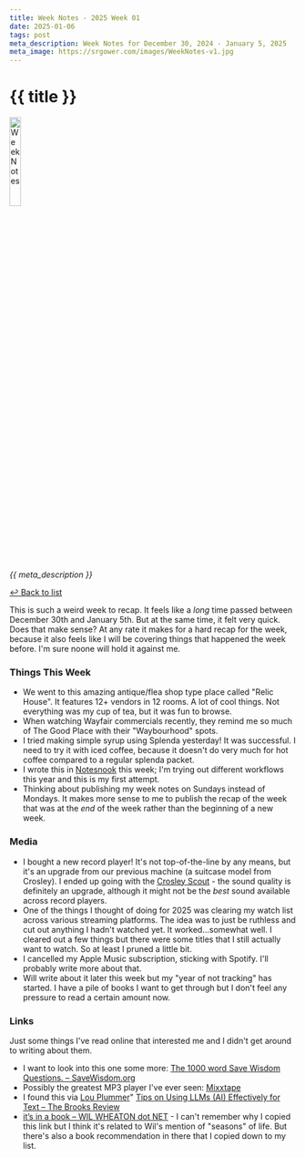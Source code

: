 ```yaml
---
title: Week Notes - 2025 Week 01
date: 2025-01-06
tags: post
meta_description: Week Notes for December 30, 2024 - January 5, 2025
meta_image: https://srgower.com/images/WeekNotes-v1.jpg
---
```


# {{ title }}

<img src="{{ meta_image }}" width="20%" height="20%" alt="Week Notes" />

*{{ meta_description }}*

[↩ Back to list](/weeknotes/)

This is such a weird week to recap. It feels like a *long* time passed between December 30th and January 5th. But at the same time, it felt very quick. Does that make sense? At any rate it makes for a hard recap for the week, because it also feels like I will be covering things that happened the week before. I'm sure noone will hold it against me.

### Things This Week 

- We went to this amazing antique/flea shop type place called "Relic House". It features 12+ vendors in 12 rooms. A lot of cool things. Not everything was my cup of tea, but it was fun to browse. 
- When watching Wayfair commercials recently, they remind me so much of The Good Place with their "Waybourhood" spots. 
- I tried making simple syrup using Splenda yesterday! It was successful. I need to try it with iced coffee, because it doesn't do very much for hot coffee compared to a regular splenda packet. 
- I wrote this in [Notesnook](https://notesnook.com) this week; I'm trying out different workflows this year and this is my first attempt. 
- Thinking about publishing my week notes on Sundays instead of Mondays. It makes more sense to me to publish the recap of the week that was at the *end* of the week rather than the beginning of a new week.

### Media 

- I bought a new record player! It's not top-of-the-line by any means, but it's an upgrade from our previous machine (a suitcase model from Crosley). I ended up going with the [Crosley Scout](https://www.crosleyradio.com/scout-record-player-cr6042a) - the sound quality is definitely an upgrade, although it might not be the *best* sound available across record players. 
- One of the things I thought of doing for 2025 was clearing my watch list across various streaming platforms. The idea was to just be ruthless and cut out anything I hadn't watched yet. It worked...somewhat well. I cleared out a few things but there were some titles that I still actually want to watch. So at least I pruned a little bit. 
- I cancelled my Apple Music subscription, sticking with Spotify. I'll probably write more about that. 
- Will write about it later this week but my "year of not tracking" has started. I have a pile of books I want to get through but I don't feel any pressure to read a certain amount now.

### Links 

Just some things I've read online that interested me and I didn't get around to writing about them. 

- I want to look into this one some more: [The 1000 word Save Wisdom Questions. – SaveWisdom.org](https://savewisdom.org/the-1000-word-save-wisdom-questions/) 
- Possibly the greatest MP3 player I've ever seen: [Mixxtape](https://paulthings.com/) 
- I found this via <a href="https://louplummer.lol/" class="nametag">Lou Plummer</a>" [Tips on Using LLMs (AI) Effectively for Text – The Brooks Review](https://brooksreview.net/2024/08/tips-on-using-llms-ai-effectively-for-text/) 
- [it’s in a book – WIL WHEATON dot NET](https://wilwheaton.net/2025/01/its-in-a-book/) - I can't remember why I copied this link but I think it's related to Wil's mention of "seasons" of life. But there's also a book recommendation in there that I copied down to my list.